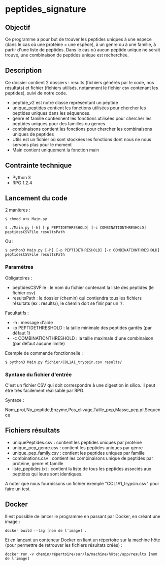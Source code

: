 # peptides_signature

## Objectif

Ce programme a pour but de trouver les peptides uniques à une espèce (dans le cas où une protéine = une espèce), à un genre ou à une famille, à partir d'une liste de peptides. Dans le cas où aucun peptide unique ne serait trouvé, une combinaison de peptides unique est recherchée. 

## Description

Ce dossier contient 2 dossiers : results (fichiers générés par le code, nos résultats) et fichier (fichiers utilisés, notamment le fichier csv contenant les peptides), suivi de notre code.

- peptide_v2 est notre classe représentant un peptide
- unique_peptides contient les fonctions utilisées pour chercher les peptides uniques dans les séquences.
- genre et famille contiennent les fonctions utilisées pour chercher les peptides uniques pour des familles ou genres
- combinaisons contient les fonctions pour chercher les combinaisons uniques de peptides
- Utils est un fichier où sont stockées les fonctions dont nous ne nous servons plus pour le moment
- Main contient uniquement la fonction main

## Contrainte technique

- Python 3
- RPG 1.2.4

## Lancement du code

2 manières :

`
$ chmod u+x Main.py
`

`
$ ./Main.py [-h] [-p PEPTIDETHRESHOLD] [-c COMBINATIONTHRESHOLD] peptidesCSVFile resultsPath
`

Ou :

`
$ python3 Main.py [-h] [-p PEPTIDETHRESHOLD] [-c COMBINATIONTHRESHOLD] peptidesCSVFile resultsPath
`
### Paramètres

Obligatoires :
-  peptidesCSVFile : le nom du fichier contenant la liste des peptides (le fichier csv)
- resultsPath : le dossier (chemin) qui contiendra tous les fichiers résultats (ex : results/), le chemin doit se finir par un '/'.

Facultatifs :
- -h : message d'aide
- -p PEPTIDETHRESHOLD : la taille minimale des peptides gardés (par défaut 1)
- -c COMBINATIONTHRESHOLD : la taille maximale d'une combinaison (par défaut aucune limite)


Exemple de commande fonctionnelle :

`
$ python3 Main.py fichier/COL1A1_trypsin.csv results/
`

### Syntaxe du fichier d'entrée

C'est un fichier CSV qui doit correspondre à une digestion in silico. Il peut être très facilement réalisable par RPG.

Syntaxe :

Nom_prot,No_peptide,Enzyme,Pos_clivage,Taille_pep,Masse_pep,pI,Sequence

## Fichiers résultats

- uniquePeptides.csv : contient les peptides uniques par protéine
- unique_pep_genre.csv : contient les peptides uniques par genre
- unique_pep_family.csv : contient les peptides uniques par famille
- combinations.csv : contient les combinaisons unique de peptides par protéine, genre et famille
- liste_peptides.txt : contient la liste de tous les peptides associés aux peptides qui leurs sont identiques.  

A noter que nous fournissons un fichier exemple "COL1A1_trypsin.csv" pour faire un test.

## Docker

Il est possible de lancer le programme en passant par Docker, en créant une image :

`
docker build --tag [nom de l'image] .
`

Et en lançant un conteneur Docker en liant un répertoire sur la machine hôte (pour permettre de retrouver les fichiers résultats créés) :

`
docker run -v chemin/répertoire/sur/la/machine/hôte:/app/results [nom de l'image]
`